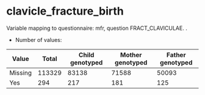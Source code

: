 # clavicle_fracture_birth
Variable mapping to questionnaire: mfr, question FRACT_CLAVICULAE.
.
- Number of values:

| Value | Total | Child genotyped | Mother genotyped | Father genotyped |
| ----- | ----- | --------------- | ---------------- | ---------------- |
| Missing | 113329 | 83138 | 71588 | 50093 |
| Yes | 294 | 217 | 181 |125 |




